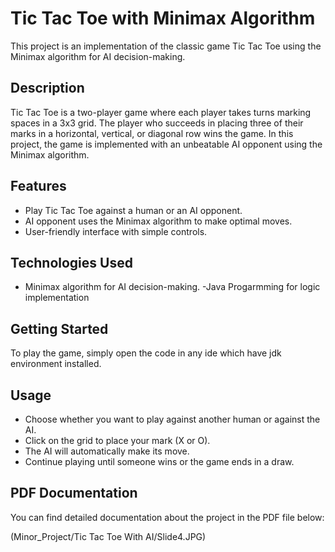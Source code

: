 # Tic Tac Toe with Minimax Algorithm

This project is an implementation of the classic game Tic Tac Toe using the Minimax algorithm for AI decision-making.

## Description

Tic Tac Toe is a two-player game where each player takes turns marking spaces in a 3x3 grid. The player who succeeds in placing three of their marks in a horizontal, vertical, or diagonal row wins the game. In this project, the game is implemented with an unbeatable AI opponent using the Minimax algorithm.

## Features

- Play Tic Tac Toe against a human or an AI opponent.
- AI opponent uses the Minimax algorithm to make optimal moves.
- User-friendly interface with simple controls.

## Technologies Used
- Minimax algorithm for AI decision-making.
-Java Progarmming for logic implementation

## Getting Started

To play the game, simply open the code in any ide which have jdk environment installed.

## Usage

- Choose whether you want to play against another human or against the AI.
- Click on the grid to place your mark (X or O).
- The AI will automatically make its move.
- Continue playing until someone wins or the game ends in a draw.

## PDF Documentation

You can find detailed documentation about the project in the PDF file below:

(Minor_Project/Tic Tac Toe With AI/Slide4.JPG)


